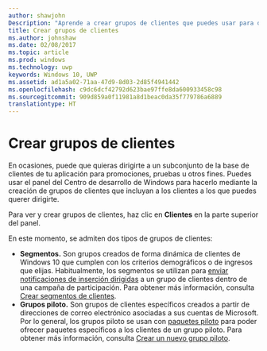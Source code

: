 ```yaml
---
author: shawjohn
Description: "Aprende a crear grupos de clientes que puedes usar para dirigirte a un subconjunto de la base de clientes de tu aplicación para promociones, pruebas u otros fines."
title: Crear grupos de clientes
ms.author: johnshaw
ms.date: 02/08/2017
ms.topic: article
ms.prod: windows
ms.technology: uwp
keywords: Windows 10, UWP
ms.assetid: ad1a5a02-71aa-47d9-8d03-2d85f4941442
ms.openlocfilehash: c9dc6dcf42792d623bae97ffe8da600933458c98
ms.sourcegitcommit: 909d859a0f11981a8d1beac0da35f779786a6889
translationtype: HT
---
```

# <a name="create-customer-groups"></a>Crear grupos de clientes

En ocasiones, puede que quieras dirigirte a un subconjunto de la base de clientes de tu aplicación para promociones, pruebas u otros fines. Puedes usar el panel del Centro de desarrollo de Windows para hacerlo mediante la creación de grupos de clientes que incluyan a los clientes a los que puedes querer dirigirte.

Para ver y crear grupos de clientes, haz clic en **Clientes** en la parte superior del panel.

En este momento, se admiten dos tipos de grupos de clientes:

- **Segmentos.** Son grupos creados de forma dinámica de clientes de Windows 10 que cumplen con los criterios demográficos o de ingresos que elijas. Habitualmente, los segmentos se utilizan para [enviar notificaciones de inserción dirigidas](send-push-notifications-to-your-apps-customers.md) a un grupo de clientes dentro de una campaña de participación. Para obtener más información, consulta [Crear segmentos de clientes](create-customer-segments.md).
- **Grupos piloto.** Son grupos de clientes específicos creados a partir de direcciones de correo electrónico asociadas a sus cuentas de Microsoft. Por lo general, los grupos piloto se usan con [paquetes piloto](package-flights.md) para poder ofrecer paquetes específicos a los clientes de un grupo piloto. Para obtener más información, consulta [Crear un nuevo grupo piloto](package-flights.md#create-a-new-flight-group).
